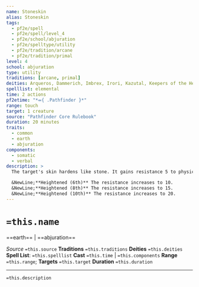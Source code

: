 ```yaml
---
name: Stoneskin
alias: Stoneskin
tags:
  - pf2e/spell
  - pf2e/spell/level_4
  - pf2e/school/abjuration
  - pf2e/spelltype/utility
  - pf2e/tradition/arcane
  - pf2e/tradition/primal
level: 4
school: abjuration
type: utility
traditions: [arcane, primal]
deities: Arqueros, Dammerich, Imbrex, Irori, Kazutal, Keepers of the Hearth, Sairazul, Soralyon, Trudd
spelllist: elemental
time: 2 actions
pf2etime: "*⬺{ .Pathfinder }*"
range: touch
target: 1 creature
source: "Pathfinder Core Rulebook"
duration: 20 minutes
traits:
  - common
  - earth
  - abjuration
components:
  - somatic
  - verbal
description: >
  The target's skin hardens like stone. It gains resistance 5 to physical damage, except adamantine. Each time the target is hit by a bludgeoning, piercing, or slashing attack, stoneskin's duration decreases by 1 minute.

  &NewLine;**Heightened (6th)** The resistance increases to 10.
  &NewLine;**Heightened (8th)** The resistance increases to 15.
  &NewLine;**Heightened (10th)** The resistance increases to 20.
---
```

# `=this.name`
==earth== | ==abjuration==

*Source* `=this.source`
**Traditions** `=this.traditions`
**Deities** `=this.deities`
**Spell List**: `=this.spelllist`
**Cast** `=this.time` | `=this.components`
**Range** `=this.range`; **Targets** `=this.target`
**Duration** `=this.duration`

***
`=this.description`